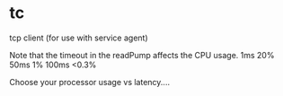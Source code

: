 # tc
tcp client (for use with service agent)

Note that the timeout in the readPump affects the CPU usage.
1ms 20%
50ms 1%
100ms <0.3%

Choose your processor usage vs latency....
